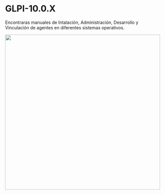 # GLPI-10.0.X
Encontraras manuales de Intalación, Administración, Desarrollo y Vinculación de agentes en diferentes sistemas operativos.

<img src="https://inforges.es/wp-content/uploads/2022/08/glpi.webp" width="500">